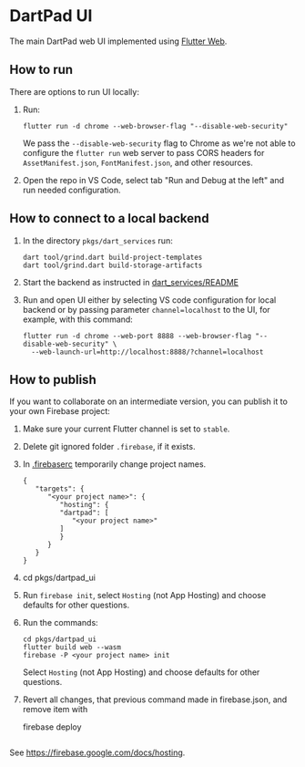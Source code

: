 # DartPad UI

The main DartPad web UI implemented using [Flutter Web](https://flutter.dev/multi-platform/web).

## How to run

There are options to run UI locally:

1. Run:

   ```
   flutter run -d chrome --web-browser-flag "--disable-web-security"
   ```

   We pass the `--disable-web-security` flag to Chrome as we're not able to
   configure the `flutter run` web server to pass CORS headers for
   `AssetManifest.json`, `FontManifest.json`, and other resources.

2. Open the repo in VS Code, select tab "Run and Debug at the left" and run
   needed configuration.

## How to connect to a local backend

1. In the directory `pkgs/dart_services` run:

    ```
    dart tool/grind.dart build-project-templates
    dart tool/grind.dart build-storage-artifacts
    ```

2. Start the backend as instructed in [dart_services/README](../dart_services/README.md)

3. Run and open UI either by selecting VS code configuration for local backend or by
   passing parameter `channel=localhost` to the UI, for example, with this command:

    ```
    flutter run -d chrome --web-port 8888 --web-browser-flag "--disable-web-security" \
      --web-launch-url=http://localhost:8888/?channel=localhost
    ```

## How to publish

If you want to collaborate on an intermediate version, you can publish it to your own Firebase project:

1. Make sure your current Flutter channel is set to `stable`.

1. Delete git ignored folder `.firebase`, if it exists.

1. In [.firebaserc](./.firebaserc) temporarily change project names.

   ```
   {
      "targets": {
         "<your project name>": {
            "hosting": {
            "dartpad": [
               "<your project name>"
            ]
            }
         }
      }
   }
   ```

2. cd pkgs/dartpad_ui

3. Run `firebase init`, select `Hosting` (not App Hosting) and choose
defaults for other questions.

5. Run the commands:

   ```
   cd pkgs/dartpad_ui
   flutter build web --wasm
   firebase -P <your project name> init
   ```

   Select `Hosting` (not App Hosting) and choose defaults for other questions.

4. Revert all changes, that previous command made in firebase.json, and remove
   item with



   firebase deploy
   ```

See https://firebase.google.com/docs/hosting.
